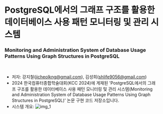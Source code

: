 # PostgreSQL에서의 그래프 구조를 활용한 데이터베이스 사용 패턴 모니터링 및 관리 시스템 
### Monitoring and Administration System of Database Usage Patterns Using Graph Structures in PostgreSQL

<br>

- 저자: 강지철(jicheolkng@gmail.com), 김성희(shlife9056@gmail.com)
- 2024 한국컴퓨터종합학술대회(KCC 2024)에 게재된 'PostgreSQL에서의 그래프 구조를 활용한 데이터베이스 사용 패턴 모니터링 및 관리 시스템(Monitoring and Administration System of Database Usage Patterns Using Graph Structures in PostgreSQL)' 논문 구현 코드 저장소입니다.
- 시스템 개요:
![img_1](https://github.com/ztor2/graph_based_db_monitoring_system/assets/57743113/8e9202fd-8e6b-4533-aea1-d537d221ca8b)
